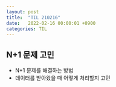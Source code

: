 ```yaml
---
layout: post
title:  "TIL 210216"
date:   2022-02-16 00:00:01 +0900
categories: TIL
---
```


## N+1 문제 고민
- N+1 문제를 해결하는 방법
- 데이터를 받아왔을 때 어떻게 처리할지 고민

